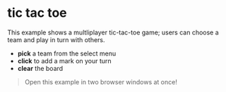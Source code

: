 # tic tac toe

This example shows a multliplayer tic-tac-toe game; users can choose a team and play in turn with others.

- **pick** a team from the select menu
- **click** to add a mark on your turn
- **clear** the board

> Open this example in two browser windows at once!
